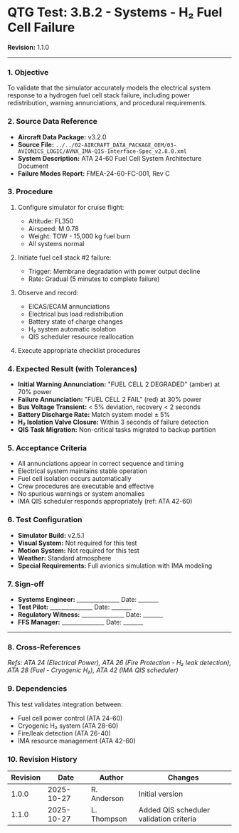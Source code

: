 # QTG Test: 3.B.2 - Systems - H₂ Fuel Cell Failure
**Revision:** 1.1.0

---
### 1. Objective
To validate that the simulator accurately models the electrical system response to a hydrogen fuel cell stack failure, including power redistribution, warning annunciations, and procedural requirements.

### 2. Source Data Reference
- **Aircraft Data Package:** v3.2.0
- **Source File:** `../../02-AIRCRAFT_DATA_PACKAGE_OEM/03-AVIONICS_LOGIC/AVNX_IMA-QIS-Interface-Spec_v2.8.0.xml`
- **System Description:** ATA 24-60 Fuel Cell System Architecture Document
- **Failure Modes Report:** FMEA-24-60-FC-001, Rev C

### 3. Procedure
1. Configure simulator for cruise flight:
   - Altitude: FL350
   - Airspeed: M 0.78
   - Weight: TOW - 15,000 kg fuel burn
   - All systems normal

2. Initiate fuel cell stack #2 failure:
   - Trigger: Membrane degradation with power output decline
   - Rate: Gradual (5 minutes to complete failure)

3. Observe and record:
   - EICAS/ECAM annunciations
   - Electrical bus load redistribution
   - Battery state of charge changes
   - H₂ system automatic isolation
   - QIS scheduler resource reallocation

4. Execute appropriate checklist procedures

### 4. Expected Result (with Tolerances)
- **Initial Warning Annunciation:** "FUEL CELL 2 DEGRADED" (amber) at 70% power
- **Failure Annunciation:** "FUEL CELL 2 FAIL" (red) at 30% power
- **Bus Voltage Transient:** < 5% deviation, recovery < 2 seconds
- **Battery Discharge Rate:** Match system model ± 5%
- **H₂ Isolation Valve Closure:** Within 3 seconds of failure detection
- **QIS Task Migration:** Non-critical tasks migrated to backup partition

### 5. Acceptance Criteria
- All annunciations appear in correct sequence and timing
- Electrical system maintains stable operation
- Fuel cell isolation occurs automatically
- Crew procedures are executable and effective
- No spurious warnings or system anomalies
- IMA QIS scheduler responds appropriately (ref: ATA 42-60)

### 6. Test Configuration
- **Simulator Build:** v2.5.1
- **Visual System:** Not required for this test
- **Motion System:** Not required for this test
- **Weather:** Standard atmosphere
- **Special Requirements:** Full avionics simulation with IMA modeling

### 7. Sign-off
- **Systems Engineer:** _______________  Date: _______
- **Test Pilot:** _______________  Date: _______
- **Regulatory Witness:** _______________  Date: _______
- **FFS Manager:** _______________  Date: _______

---
### 8. Cross-References
*Refs: ATA 24 (Electrical Power), ATA 26 (Fire Protection - H₂ leak detection), ATA 28 (Fuel - Cryogenic H₂), ATA 42 (IMA QIS scheduler)*

### 9. Dependencies
This test validates integration between:
- Fuel cell power control (ATA 24-60)
- Cryogenic H₂ system (ATA 28-60)
- Fire/leak detection (ATA 26-40)
- IMA resource management (ATA 42-60)

### 10. Revision History
| Revision | Date | Author | Changes |
|----------|------|--------|---------|
| 1.0.0 | 2025-10-27 | R. Anderson | Initial version |
| 1.1.0 | 2025-10-27 | L. Thompson | Added QIS scheduler validation criteria |
